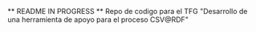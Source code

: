 ** README IN PROGRESS **
Repo de codigo para el TFG "Desarrollo de una herramienta de apoyo para el proceso CSV@RDF"
